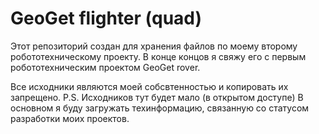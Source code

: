GeoGet flighter (quad)
===

Этот репозиторий создан для хранения файлов по моему второму робототехническому проекту.
В конце концов я свяжу его с первым робототехническим проектом GeoGet rover.

Все исходники являются моей собсвтенностью и копировать их запрещено.
P.S. Исходников тут будет мало (в открытом доступе)
В основном я буду загружать техинформацию, связанную со статусом разработки моих проектов.
